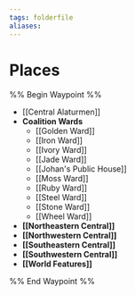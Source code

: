 ```yaml
---
tags: folderfile
aliases:
---
```


# Places
%% Begin Waypoint %%
- [[Central Alaturmen]]
- **Coalition Wards**
	- [[Golden Ward]]
	- [[Iron Ward]]
	- [[Ivory Ward]]
	- [[Jade Ward]]
	- [[Johan's Public House]]
	- [[Moss Ward]]
	- [[Ruby Ward]]
	- [[Steel Ward]]
	- [[Stone Ward]]
	- [[Wheel Ward]]
- **[[Northeastern Central]]**
- **[[Northwestern Central]]**
- **[[Southeastern Central]]**
- **[[Southwestern Central]]**
- **[[World Features]]**

%% End Waypoint %%
